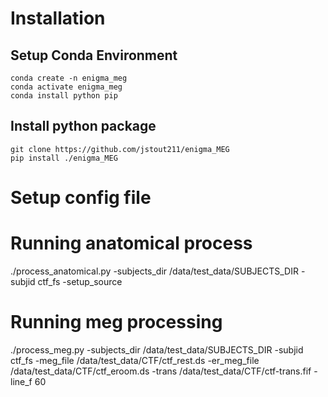 
# Installation
## Setup Conda Environment
```#Setup Conda environment
conda create -n enigma_meg
conda activate enigma_meg
conda install python pip
```
## Install python package
```#Install enigma meg and dependencies
git clone https://github.com/jstout211/enigma_MEG
pip install ./enigma_MEG
```

# Setup config file


# Running anatomical process
./process_anatomical.py -subjects_dir /data/test_data/SUBJECTS_DIR -subjid ctf_fs -setup_source

# Running meg processing
./process_meg.py -subjects_dir /data/test_data/SUBJECTS_DIR -subjid ctf_fs -meg_file /data/test_data/CTF/ctf_rest.ds -er_meg_file /data/test_data/CTF/ctf_eroom.ds -trans /data/test_data/CTF/ctf-trans.fif -line_f 60
